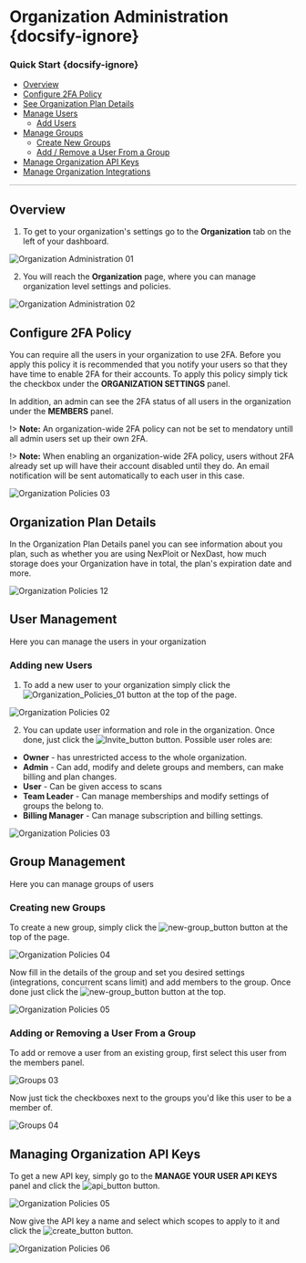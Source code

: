 # Organization Administration {docsify-ignore}

### Quick Start {docsify-ignore}
- [Overview](#overview)
- [Configure 2FA Policy](#configure-2fa-policy)
- [See Organization Plan Details](#organization-plan-details)
- [Manage Users](#user-management)
  - [Add Users](#adding-new-user)
- [Manage Groups](#group-management)
  - [Create New Groups](#creating-new-groups)
  - [Add / Remove a User From a Group](#adding-or-removing-a-user-from-a-group)
- [Manage Organization API Keys](#managing-organization-api-keys)
- [Manage Organization Integrations](integrations/overview.md)

<hr style="height:2px;background-color:#d1d3d4">

## Overview
1. To get to your organization's settings go to the **Organization** tab on the left of your dashboard.

![Organization Administration 01](media/organization-administration-01.png ':size=45%') 
<!-- &nbsp;&nbsp;&nbsp;&nbsp;
![Organization Administration 01](media/organization-administration-01.png ':size=45%') -->

2. You will reach the **Organization** page, where you can manage organization level settings and policies.

![Organization Administration 02](media/organization-administration-02.png ':size=45%')

## Configure 2FA Policy
You can require all the users in your organization to use 2FA. Before you apply this policy it is recommended that you notify your users so that they have time to enable 2FA for their accounts.
To apply this policy simply tick the checkbox under the **ORGANIZATION SETTINGS** panel.

In addition, an admin can see the 2FA status of all users in the organization under the **MEMBERS** panel.

!> **Note:** An organization-wide 2FA policy can not be set to mendatory untill all admin users set up their own 2FA.

!> **Note:** When enabling an organization-wide 2FA policy, users without 2FA already set up will have their account disabled until they do. An email notification will be sent automatically to each user in this case.

![Organization Policies 03](media/organization-administration-03.png ':size=45%')

## Organization Plan Details
In the Organization Plan Details panel you can see information about you plan, such as whether you are using NexPloit or NexDast, how much storage does your Organization have in total, the plan's expiration date and more.

![Organization Policies 12](media/organization-administration-12.png ':size=45%')

## User Management
Here you can manage the users in your organization

### Adding new Users
1. To add a new user to your organization simply click the ![Organization_Policies_01](media/new-user_button.png ':size=3%') button at the top of the page.

![Organization Policies 02](media/organization-administration-04.png ':size=45%')

2. You can update user information and role in the organization. Once done, just click the ![Invite_button](media/invite_button.png ':size=5%') button. Possible user roles are:

- **Owner** - has unrestricted access to the whole organization.
- **Admin** - Can add, modify and delete groups and members, can make billing and plan changes.
- **User** - Can be given access to scans
- **Team Leader** - Can manage memberships and modify settings of groups the belong to.
- **Billing Manager** - Can manage subscription and billing settings.

![Organization Policies 03](media/organization-administration-05.png ':size=45%')

## Group Management
Here you can manage groups of users

### Creating new Groups
To create a new group, simply click the ![new-group_button](media/new-group_button.png ':size=3%') button at the top of the page.

![Organization Policies 04](media/organization-administration-06.png ':size=45%')

Now fill in the details of the group and set you desired settings (integrations, concurrent scans limit) and add members to the group. Once done just click the ![new-group_button](media/create_button.png ':size=5%') button at the top.

![Organization Policies 05](media/organization-administration-07.png ':size=45%')

### Adding or Removing a User From a Group
To add or remove a user from an existing group, first select this user from the members panel.

![Groups 03](media/organization-administration-10.png ':size=45%')

Now just tick the checkboxes next to the groups you'd like this user to be a member of.

![Groups 04](media/organization-administration-11.png ':size=45%')

## Managing Organization API Keys
To get a new API key, simply go to the **MANAGE YOUR USER API KEYS** panel and click the ![api_button](media/api_button.png ':size=14%') button.

![Organization Policies 05](media/organization-administration-08.png ':size=45%')

Now give the API key a name and select which scopes to apply to it and click the ![create_button](media/create_button.png ':size=5%') button.

![Organization Policies 06](media/organization-administration-09.png ':size=45%')